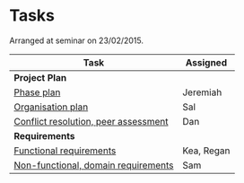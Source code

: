 # Tasks
Arranged at seminar on 23/02/2015.

| Task                                                                                                         | Assigned      |
| ------------------------------------------------------------------------------------------------------------ | ------------- |
| **Project Plan**                                                                                             |               |
| [Phase plan](http://users.sussex.ac.uk/~mfb21/se/project/plan.html)                                          | Jeremiah      |
| [Organisation plan](http://users.sussex.ac.uk/~mfb21/se/project/plan.html)                                   | Sal           |
| [Conflict resolution, peer assessment](http://users.sussex.ac.uk/~mfb21/se/project/plan.html)                | Dan           |
| **Requirements**                                                                                             |               |
| [Functional requirements](http://users.sussex.ac.uk/~mfb21/se/project/reqspec.html)                          | Kea, Regan    |
| [Non-functional, domain requirements](http://users.sussex.ac.uk/~mfb21/se/project/reqspec.html)              | Sam           |
